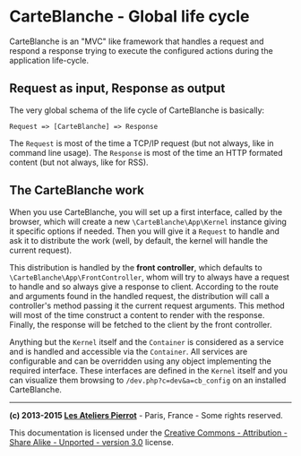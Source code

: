 CarteBlanche - Global life cycle
================================


CarteBlanche is an "MVC" like framework that handles a request and respond a response trying
to execute the configured actions during the application life-cycle.


## Request as input, Response as output

The very global schema of the life cycle of CarteBlanche is basically:

    Request => [CarteBlanche] => Response

The `Request` is most of the time a TCP/IP request (but not always, like in command line usage).
The `Response` is most of the time an HTTP formated content (but not always, like for RSS).


## The CarteBlanche work

When you use CarteBlanche, you will set up a first interface, called by the browser, which
will create a new `\CarteBlanche\App\Kernel` instance giving it specific options if needed. Then
you will give it a `Request` to handle and ask it to distribute the work (well, by default, 
the kernel will handle the current request).

This distribution is handled by the **front controller**, which defaults to `\CarteBlanche\App\FrontController`,
whom will try to always have a request to handle and so always give a response to client. According to the route and
arguments found in the handled request, the distribution will call a controller's method passing
it the current request arguments. This method will most of the time construct a content to render with the
response. Finally, the response will be fetched to the client by the front controller.

Anything but the `Kernel` itself and the `Container` is considered as a service and
is handled and accessible via the `Container`. All services are configurable and can be
overridden using any object implementing the required interface. These interfaces are defined
in the `Kernel` itself and you can visualize them browsing to `/dev.php?c=dev&a=cb_config` on
an installed CarteBlanche.



----
**(c) 2013-2015 [Les Ateliers Pierrot](http://www.ateliers-pierrot.fr/)** - Paris, France - Some rights reserved.

This documentation is licensed under the [Creative Commons - Attribution - Share Alike - Unported - version 3.0](http://creativecommons.org/licenses/by-sa/3.0/) license.
